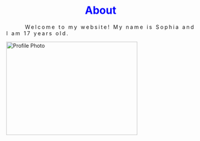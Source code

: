 <!DOCTYPE html>
<html>
<head>
<style>
h1 {
    text-align: center;
    color:#0000ff;
}
p {
    text-indent: 50px;
    text-align: justify;
    letter-spacing: 3px;
}

</style>
</head>
<body>

<h1>About</h1>
<p>Welcome to my website! My name is Sophia and I am 17 years old. 
</p>

<img src="https://user-images.githubusercontent.com/29642630/28038073-7bfb695e-6572-11e7-9136-a5b8f2e3bd36.jpg" alt="Profile Photo" style="width:350px;height:250px;">

</body>
</html>
